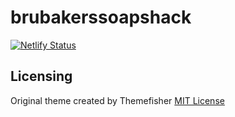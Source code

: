 # brubakerssoapshack
[![Netlify Status](https://api.netlify.com/api/v1/badges/515adb23-2f2f-4b9e-b128-12af4beb35fd/deploy-status)](https://app.netlify.com/sites/cranky-montalcini-63cf45/deploys)

## Licensing
Original theme created by Themefisher
[MIT License](https://github.com/themefisher/vex-hugo#licensing)
